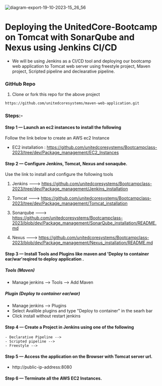 ![diagram-export-19-10-2023-15_26_56](https://github.com/unitedcoresystems/Bootcampclass-2023/assets/63193071/ae81cca1-8040-499e-a37b-a22eec082ee3)

# Deploying the UnitedCore-Bootcamp on Tomcat with SonarQube and Nexus using Jenkins CI/CD

- We will be using Jenkins as a CI/CD tool and deploying our bootcamp web application to Tomcat web server using freestyle project, Maven project, Scripted pipeline and declearative pipeline. 

### GitHub Repo 

1. Clone or fork this repo for the above project 
```sh
https://github.com/unitedcoresystems/maven-web-application.git
```

### Steps:-

#### Step 1 — Launch an ec2 instances to install the following 

Follow the link below to create an AWS ec2 Instance      

- EC2 installation : https://github.com/unitedcoresystems/Bootcampclass-2023/tree/dev/Package_management/EC2_Instances

#### Step 2 — Configure Jenkins, Tomcat, Nexus and sonaqube. 

Use the link to install and configure the following tools 

1. Jenkins ---> https://github.com/unitedcoresystems/Bootcampclass-2023/tree/dev/Package_management/Jenkins_installation
            
2. Tomcat ---> https://github.com/unitedcoresystems/Bootcampclass-2023/tree/dev/Package_management/Tomcat_installation

3. Sonarqube ---> https://github.com/unitedcoresystems/Bootcampclass-2023/blob/dev/Package_management/SonarQube_installation/README.md

4. Nexus ---> https://github.com/unitedcoresystems/Bootcampclass-2023/blob/dev/Package_management/Nexus_installation/README.md

#### Step 3 — Install Tools and Plugins like maven and 'Deploy to container ear/war'reqired to deploy application .

##### Tools (Maven) 
   - Manage jenkins --> Tools --> Add Maven 

##### Plugin (Deploy to container ear/war)
   - Manage jenkins --> Plugins 
   - Select Avalible plugins and type "Deploy to container" in the searh bar
   - Click install without restart jenkins 

#### Step 4 — Create a Project in Jenkins using one of the following 

    - Declarative Pipeline -->
    - Scripted pipeline --> 
    - Freestyle --> 

#### Step 5 — Access the application on the Browser with Tomcat server url.

- http://public-ip-address:8080

#### Step 6 — Terminate all the AWS EC2 Instances.